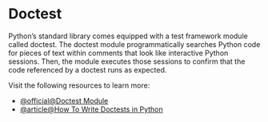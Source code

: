 # Doctest

Python’s standard library comes equipped with a test framework module called doctest. The doctest module programmatically searches Python code for pieces of text within comments that look like interactive Python sessions. Then, the module executes those sessions to confirm that the code referenced by a doctest runs as expected.

Visit the following resources to learn more:

- [@official@Doctest Module](https://docs.python.org/3/library/doctest.html)
- [@article@How To Write Doctests in Python](https://www.digitalocean.com/community/tutorials/how-to-write-doctests-in-python)